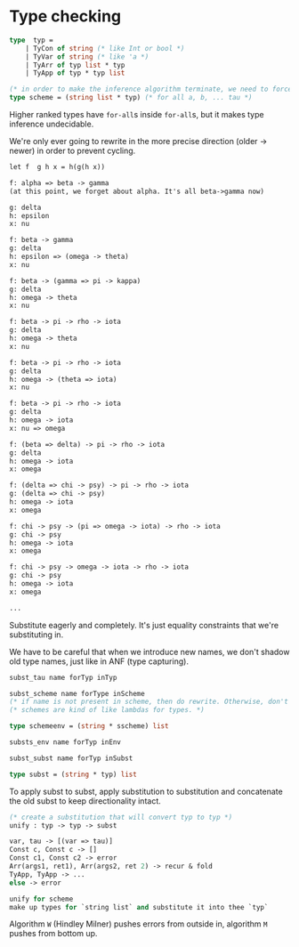 # Type checking

```ocaml
type  typ =
    | TyCon of string (* like Int or bool *)
    | TyVar of string (* like 'a *)
    | TyArr of typ list * typ
    | TyApp of typ * typ list

(* in order to make the inference algorithm terminate, we need to force all the "for all"s are on the outside *)
type scheme = (string list * typ) (* for all a, b, ... tau *)
```

Higher ranked types have `for-all`s inside `for-all`s, but it makes type inference undecidable.

We're only ever going to rewrite in the more precise direction (older -> newer) in order to prevent cycling.

```txt
let f  g h x = h(g(h x))

f: alpha => beta -> gamma
(at this point, we forget about alpha. It's all beta->gamma now)

g: delta
h: epsilon
x: nu

f: beta -> gamma
g: delta
h: epsilon => (omega -> theta)
x: nu

f: beta -> (gamma => pi -> kappa)
g: delta
h: omega -> theta
x: nu

f: beta -> pi -> rho -> iota
g: delta
h: omega -> theta
x: nu

f: beta -> pi -> rho -> iota
g: delta
h: omega -> (theta => iota)
x: nu

f: beta -> pi -> rho -> iota
g: delta
h: omega -> iota
x: nu => omega

f: (beta => delta) -> pi -> rho -> iota
g: delta
h: omega -> iota
x: omega

f: (delta => chi -> psy) -> pi -> rho -> iota
g: (delta => chi -> psy)
h: omega -> iota
x: omega

f: chi -> psy -> (pi => omega -> iota) -> rho -> iota
g: chi -> psy
h: omega -> iota
x: omega

f: chi -> psy -> omega -> iota -> rho -> iota
g: chi -> psy
h: omega -> iota
x: omega

...
```

Substitute eagerly and completely. It's just equality constraints that we're substituting in.

We have to be careful that when we introduce new names,  we don't shadow old type names, just like in ANF (type capturing).

```ocaml
subst_tau name forTyp inTyp

subst_scheme name forType inScheme
(* if name is not present in scheme, then do rewrite. Otherwise, don't (capture renaming substitution) *)
(* schemes are kind of like lambdas for types. *)

type schemeenv = (string * sscheme) list

substs_env name forTyp inEnv

subst_subst name forTyp inSubst

type subst = (string * typ) list
```

To apply subst to subst, apply substitution to substitution and concatenate the old subst to keep directionality intact.

```ocaml
(* create a substitution that will convert typ to typ *)
unify : typ -> typ -> subst

var, tau -> [(var => tau)]
Const c, Const c -> []
Const c1, Const c2 -> error
Arr(args1, ret1), Arr(args2, ret 2) -> recur & fold
TyApp, TyApp -> ...
else -> error

unify for scheme
make up types for `string list` and substitute it into thee `typ`
```

Algorithm `W` (Hindley Milner) pushes errors from outside in, algorithm `M` pushes from bottom up.